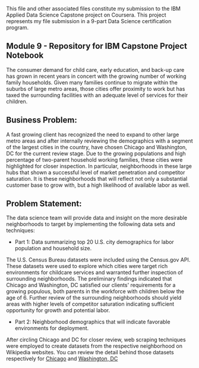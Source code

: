 
This file and other associated files constitute my submission to the IBM Applied Data Science Capstone project on Coursera.  This project represents my file submission in a 9-part Data Science certification program.  

## Module 9 - Repository for IBM Capstone Project Notebook 

The consumer demand for child care, early education, and back-up care has grown in recent years in concert with the growing number of working family households.  Given many families continue to migrate within the suburbs of large metro areas, those cities offer proximity to work but has taxed the surrounding facilities with an adequate level of services for their children.  

## Business Problem:

A fast growing client has recognized the need to expand to other large metro areas and after internally reviewing the demographics with a segment of the largest cities in the country, have chosen Chicago and Washington, DC for the current review stage.  Due to the growing populations and high percentage of two-parent household working families, these cities were highlighted for closer inspection.  In particular, neighborhoods in these large hubs that shown a successful level of market penetration and competitor saturation. It is these neighborhoods that will reflect not only a substantial customer base to grow with, but a high likelihood of available labor as well.  

## Problem Statement:

The data science team will provide data and insight on the more desirable neighborhoods to target by implementing the following data sets and techniques:

- Part 1:  Data summarizing top 20 U.S. city demographics for labor population and household size.

The U.S. Census Bureau datasets were included using the Census.gov API.  These datasets were used to explore which cities were target rich environments for childcare services and warranted further inspection of surrounding neighborhoods.  The preliminary findings indicated that Chicago and Washington, DC satisfied our clients' requirements for a growing populous, both parents in the workforce with children below the age of 6.  Further review of the surrounding neighborhoods should yield areas with higher levels of competitor saturation indicating sufficient opportunity for growth and potential labor. 

- Part 2:  Neighborhood demographics that will indicate favorable environments for deployment.

After circling Chicago and DC for closer review, web scraping techniques were employed to create datasets from the respective neighborhood on Wikipedia websites.   You can review the detail behind those datasets respectively for [Chicago](https://en.wikipedia.org/wiki/List_of_neighborhoods_in_Chicago) and [Washington, DC](https://en.wikipedia.org/wiki/Neighborhoods_in_Washington,_D.C.)


